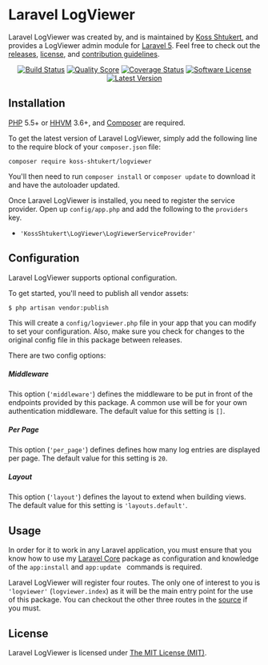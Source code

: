 Laravel LogViewer
=================

Laravel LogViewer was created by, and is maintained by [Koss Shtukert](https://github.com/koss-shtukert), and provides a LogViewer admin module for [Laravel 5](http://laravel.com). Feel free to check out the [releases](https://github.com/koss-shtukert/LaravelLogViewer/releases), [license](LICENSE), and [contribution guidelines](CONTRIBUTING.md).

<p align="center">
<a href="https://travis-ci.org/koss-shtukert/LaravelLogViewer"><img src="https://travis-ci.org/koss-shtukert/LaravelLogViewer.svg?branch=master&style=flat" alt="Build Status"></img></a>
<a href="https://scrutinizer-ci.com/g/koss-shtukert/LaravelLogViewer"><img src="https://img.shields.io/scrutinizer/g/koss-shtukert/LaravelLogViewer.svg?style=flat-square" alt="Quality Score"></img></a>
<a href="https://scrutinizer-ci.com/g/koss-shtukert/LaravelLogViewer/code-structure"><img src="https://scrutinizer-ci.com/g/koss-shtukert/LaravelLogViewer/badges/coverage.png?b=master&style=flat-square" alt="Coverage Status"></img></a>
<a href="LICENSE"><img src="https://img.shields.io/badge/license-MIT-brightgreen.svg?style=flat-square" alt="Software License"></img></a>
<a href="https://github.com/koss-shtukert/LaravelLogViewer/releases"><img src="https://img.shields.io/github/release/koss-shtukert/LaravelLogViewer.svg?style=flat-square" alt="Latest Version"></img></a>
</p>


## Installation

[PHP](https://php.net) 5.5+ or [HHVM](http://hhvm.com) 3.6+, and [Composer](https://getcomposer.org) are required.

To get the latest version of Laravel LogViewer, simply add the following line to the require block of your `composer.json` file:

```
composer require koss-shtukert/logviewer
```

You'll then need to run `composer install` or `composer update` to download it and have the autoloader updated.

Once Laravel LogViewer is installed, you need to register the service provider. Open up `config/app.php` and add the following to the `providers` key.

* `'KossShtukert\LogViewer\LogViewerServiceProvider'`


## Configuration

Laravel LogViewer supports optional configuration.

To get started, you'll need to publish all vendor assets:

```bash
$ php artisan vendor:publish
```

This will create a `config/logviewer.php` file in your app that you can modify to set your configuration. Also, make sure you check for changes to the original config file in this package between releases.

There are two config options:

##### Middleware

This option (`'middleware'`) defines the middleware to be put in front of the endpoints provided by this package. A common use will be for your own authentication middleware. The default value for this setting is `[]`.

##### Per Page

This option (`'per_page'`) defines defines how many log entries are displayed per page. The default value for this setting is `20`.

##### Layout

This option (`'layout'`) defines the layout to extend when building views. The default value for this setting is `'layouts.default'`.


## Usage

In order for it to work in any Laravel application, you must ensure that you know how to use my [Laravel Core](https://github.com/koss-shtukert/Laravel-Core) package as configuration and knowledge of the `app:install` and `app:update ` commands is required.

Laravel LogViewer will register four routes. The only one of interest to you is `'logviewer'` (`logviewer.index`) as it will be the main entry point for the use of this package. You can checkout the other three routes in the [source](https://github.com/koss-shtukert/LaravelLogViewerblob/master/src/Http/routes.php) if you must.


## License

Laravel LogViewer is licensed under [The MIT License (MIT)](LICENSE).
